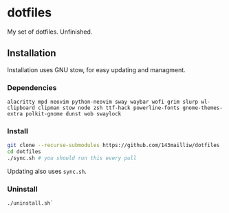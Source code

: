 # dotfiles
My set of dotfiles. Unfinished.

## Installation
Installation uses GNU stow, for easy updating and managment.

### Dependencies
`alacritty mpd neovim python-neovim sway waybar wofi grim slurp wl-clipboard clipman stow node zsh ttf-hack powerline-fonts gnome-themes-extra polkit-gnome dunst wob swaylock`

### Install
```bash
git clone --recurse-submodules https://github.com/143mailliw/dotfiles
cd dotfiles
./sync.sh # you should run this every pull
```
Updating also uses `sync.sh`.

### Uninstall
```
./uninstall.sh`
```
